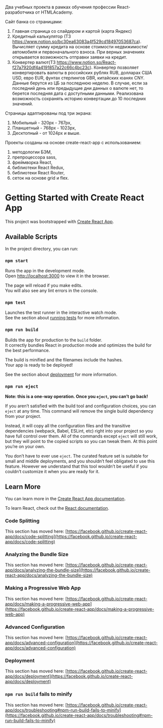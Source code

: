 Два учебных проекта в рамках обучения профессии React-разработчика от HTMLAcademy.

Сайт банка со страницами:
1. Главная страница со слайдером и картой (карта Яндекс)
2. Кредитный калькулятор (ТЗ https://www.notion.so/bc30ea63083a4f529cd18497053687ca). Вычисляет сумму кредита на основе стоимости недвижимости/автомобиля и первоначального взноса. При верных значениях открывается возможность отправки заявки на кредит.
3. Конвертер валют(ТЗ https://www.notion.so/React-f27a7920df4a4191857a22c66c4bc23c). Конвертер позволяет конвертировать валюты в российских рублях RUB, долларах США USD, евро EUR, фунтах стерлингов GBR, китайских юанях CNY. Данные берутся из ЦБ за последнюю неделю. В случае, если за последний день или предыдущие дни данных о валюте нет, то берется последняя дата с доступными данными. Реализована возможность сохранять историю конвертации до 10 последних значений.

Страницы адаптированы под три экрана:
1. Мобильный - 320px - 767px,
2. Планшетный - 768px - 1023px,
3. Десктопный - от 1024px и выше.

Проекты созданы на основе create-react-app с использованием:
1) методологии БЭМ,
2) препроцессора sass,
3) фреймворка React,
4) библиотеки React Redux,
5) библиотеки React Router,
6) сеток на основе grid и flex.

# Getting Started with Create React App

This project was bootstrapped with [Create React App](https://github.com/facebook/create-react-app).

## Available Scripts

In the project directory, you can run:

### `npm start`

Runs the app in the development mode.\
Open [http://localhost:3000](http://localhost:3000) to view it in the browser.

The page will reload if you make edits.\
You will also see any lint errors in the console.

### `npm test`

Launches the test runner in the interactive watch mode.\
See the section about [running tests](https://facebook.github.io/create-react-app/docs/running-tests) for more information.

### `npm run build`

Builds the app for production to the `build` folder.\
It correctly bundles React in production mode and optimizes the build for the best performance.

The build is minified and the filenames include the hashes.\
Your app is ready to be deployed!

See the section about [deployment](https://facebook.github.io/create-react-app/docs/deployment) for more information.

### `npm run eject`

**Note: this is a one-way operation. Once you `eject`, you can’t go back!**

If you aren’t satisfied with the build tool and configuration choices, you can `eject` at any time. This command will remove the single build dependency from your project.

Instead, it will copy all the configuration files and the transitive dependencies (webpack, Babel, ESLint, etc) right into your project so you have full control over them. All of the commands except `eject` will still work, but they will point to the copied scripts so you can tweak them. At this point you’re on your own.

You don’t have to ever use `eject`. The curated feature set is suitable for small and middle deployments, and you shouldn’t feel obligated to use this feature. However we understand that this tool wouldn’t be useful if you couldn’t customize it when you are ready for it.

## Learn More

You can learn more in the [Create React App documentation](https://facebook.github.io/create-react-app/docs/getting-started).

To learn React, check out the [React documentation](https://reactjs.org/).

### Code Splitting

This section has moved here: [https://facebook.github.io/create-react-app/docs/code-splitting](https://facebook.github.io/create-react-app/docs/code-splitting)

### Analyzing the Bundle Size

This section has moved here: [https://facebook.github.io/create-react-app/docs/analyzing-the-bundle-size](https://facebook.github.io/create-react-app/docs/analyzing-the-bundle-size)

### Making a Progressive Web App

This section has moved here: [https://facebook.github.io/create-react-app/docs/making-a-progressive-web-app](https://facebook.github.io/create-react-app/docs/making-a-progressive-web-app)

### Advanced Configuration

This section has moved here: [https://facebook.github.io/create-react-app/docs/advanced-configuration](https://facebook.github.io/create-react-app/docs/advanced-configuration)

### Deployment

This section has moved here: [https://facebook.github.io/create-react-app/docs/deployment](https://facebook.github.io/create-react-app/docs/deployment)

### `npm run build` fails to minify

This section has moved here: [https://facebook.github.io/create-react-app/docs/troubleshooting#npm-run-build-fails-to-minify](https://facebook.github.io/create-react-app/docs/troubleshooting#npm-run-build-fails-to-minify)
